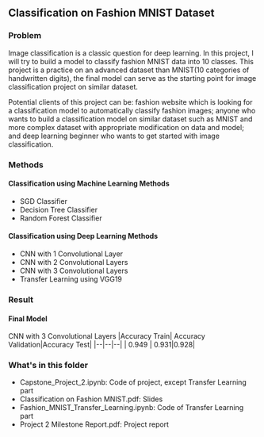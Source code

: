 ﻿## Classification on Fashion MNIST Dataset

### Problem
Image classification is a classic question for deep learning. In this project, I will try to build a model to classify fashion MNIST data into 10 classes. This project is a practice on an advanced dataset than MNIST(10 categories of handwritten digits), the final model can serve as the starting point for image classification project on similar dataset.

Potential clients of this project can be: fashion website which is looking for a classification model to automatically classify fashion images; anyone who wants to build a classification model on similar dataset such as MNIST and more complex dataset with appropriate modification on data and model; and deep learning beginner who wants to get started with image classification.

### Methods
#### Classification using Machine Learning Methods
-   SGD Classifier  
-   Decision Tree Classifier  
-   Random Forest Classifier
#### Classification using Deep Learning Methods
-   CNN with 1 Convolutional Layer  
-   CNN with 2 Convolutional Layers
-   CNN with 3 Convolutional Layers
-   Transfer Learning using VGG19

### Result
#### Final Model
CNN with 3 Convolutional Layers
|Accuracy Train| Accuracy Validation|Accuracy Test|
|--|--|--|
| 0.949 |  0.931|0.928|
### What's in this folder
- Capstone_Project_2.ipynb: Code of project, except Transfer Learning part
- Classification on  Fashion MNIST.pdf: Slides
- Fashion_MNIST_Transfer_Learning.ipynb: Code of Transfer Learning part
- Project 2 Milestone Report.pdf: Project report


